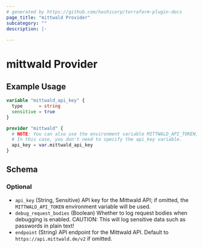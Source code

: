 ```yaml
---
# generated by https://github.com/hashicorp/terraform-plugin-docs
page_title: "mittwald Provider"
subcategory: ""
description: |-
  
---
```


# mittwald Provider



## Example Usage

```terraform
variable "mittwald_api_key" {
  type      = string
  sensitive = true
}

provider "mittwald" {
  # NOTE: You can also use the environment variable MITTWALD_API_TOKEN, instead.
  # In this case, you don't need to specify the api_key variable.
  api_key = var.mittwald_api_key
}
```

<!-- schema generated by tfplugindocs -->
## Schema

### Optional

- `api_key` (String, Sensitive) API key for the Mittwald API; if omitted, the `MITTWALD_API_TOKEN` environment variable will be used.
- `debug_request_bodies` (Boolean) Whether to log request bodies when debugging is enabled. CAUTION: This will log sensitive data such as passwords in plain text!
- `endpoint` (String) API endpoint for the Mittwald API. Default to `https://api.mittwald.de/v2` if omitted.
